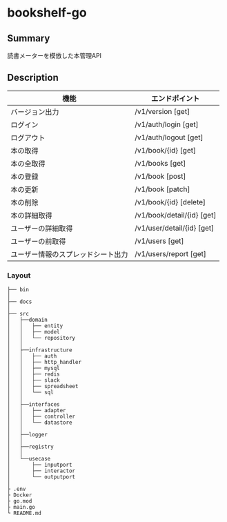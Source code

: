 # bookshelf-go

## Summary
読書メーターを模倣した本管理API

## Description
|  機能  |  エンドポイント  |
| ---- | ---- |
| バージョン出力| /v1/version [get] |
|  ログイン  |  /v1/auth/login [get] |
|  ログアウト  |  /v1/auth/logout [get] |
|  本の取得  |  /v1/book/{id} [get] |
|  本の全取得|  /v1/books [get] |
|  本の登録  |  /v1/book [post]  |
|  本の更新  |  /v1/book [patch]  |
|  本の削除  |  /v1/book/{id} [delete] |
|  本の詳細取得 |  /v1/book/detail/{id} [get]  |
|  ユーザーの詳細取得 |  /v1/user/detail/{id} [get]  |
|  ユーザーの前取得  |  /v1/users [get]  |
|  ユーザー情報のスプレッドシート出力 | /v1/users/report [get]|

### Layout

```tree
├── bin
│
├── docs
│   
├── src
│   ├──domain
│   │   ├── entity
│   │   ├── model
│   │   └── repository
│   │ 
│   ├──infrastructure
│   │   ├── auth
│   │   ├── http_handler
│   │   ├── mysql
│   │   ├── redis
│   │   ├── slack
│   │   ├── spreadsheet
│   │   └── sql
│   │ 
│   ├──interfaces
│   │   ├── adapter
│   │   ├── controller
│   │   └── datastore
│   │ 
│   ├──logger
│   │ 
│   ├──registry
│   │ 
│   └──usecase
│       ├── inputport
│       ├── interactor
│       └── outputport
│
├ .env
├ Docker
├ go.mod
├ main.go
└ README.md
